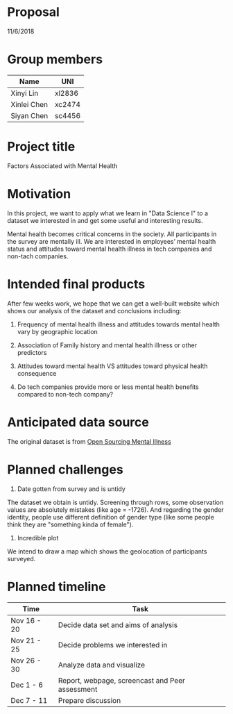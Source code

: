 Proposal
================
11/6/2018

Group members
=============

| Name        | UNI    |
|-------------|--------|
| Xinyi Lin   | xl2836 |
| Xinlei Chen | xc2474 |
| Siyan Chen  | sc4456 |

Project title
=============

Factors Associated with Mental Health

Motivation
==========

In this project, we want to apply what we learn in "Data Science I" to a dataset we interested in and get some useful and interesting results.

Mental health becomes critical concerns in the society. All participants in the survey are mentally ill. We are interested in employees’ mental health status and attitudes toward mental health illness in tech companies and non-tach companies.

Intended final products
=======================

After few weeks work, we hope that we can get a well-built website which shows our analysis of the dataset and conclusions including:

1.  Frequency of mental health illness and attitudes towards mental health vary by geographic location

2.  Association of Family history and mental health illness or other predictors

3.  Attitudes toward mental health VS attitudes toward physical health consequence

4.  Do tech companies provide more or less mental health benefits compared to non-tech company?

Anticipated data source
=======================

The original dataset is from [Open Sourcing Mental Illness](https://osmihelp.org/research/)

Planned challenges
==================

1.  Date gotten from survey and is untidy

The dataset we obtain is untidy. Screening through rows, some observation values are absolutely mistakes (like age = -1726). And regarding the gender identity, people use different definition of gender type (like some people think they are "something kinda of female").

1.  Incredible plot

We intend to draw a map which shows the geolocation of participants surveyed.

Planned timeline
================

| Time        | Task                                            |
|-------------|-------------------------------------------------|
| Nov 16 - 20 | Decide data set and aims of analysis            |
| Nov 21 - 25 | Decide problems we interested in                |
| Nov 26 - 30 | Analyze data and visualize                      |
| Dec 1 - 6   | Report, webpage, screencast and Peer assessment |
| Dec 7 - 11  | Prepare discussion                              |
